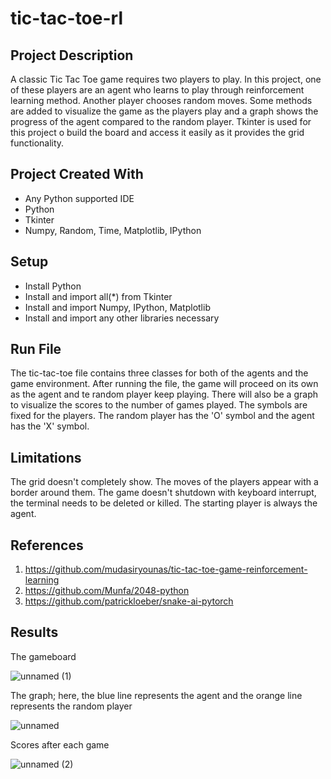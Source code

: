 # tic-tac-toe-rl

## Project Description
A classic Tic Tac Toe game requires two players to play. In this project, one of these players are an agent who learns to play through reinforcement learning method. Another player chooses random moves. Some methods are added to visualize the game as the players play and a graph shows the progress of the agent compared to the random player. Tkinter is used for this project o build the board and access it easily as it provides the grid functionality. 

## Project Created With
* Any Python supported IDE
* Python 
* Tkinter
* Numpy, Random, Time, Matplotlib, IPython 

## Setup
* Install Python
* Install and import all(*) from Tkinter
* Install and import Numpy, IPython, Matplotlib
* Install and import any other libraries necessary

## Run File
The tic-tac-toe file contains three classes for both of the agents and the game environment. After running the file, the game will proceed on its own as the agent and te random player keep playing. There will also be a graph to visualize the scores to the number of games played. The symbols are fixed for the players. The random player has the 'O' symbol and the agent has the 'X' symbol.

## Limitations
The grid doesn't completely show. The moves of the players appear with a border around them. The game doesn't shutdown with keyboard interrupt, the terminal needs to be deleted or killed. The starting player is always the agent.

## References
1. https://github.com/mudasiryounas/tic-tac-toe-game-reinforcement-learning
2. https://github.com/Munfa/2048-python
3. https://github.com/patrickloeber/snake-ai-pytorch

## Results

The gameboard

![unnamed (1)](https://user-images.githubusercontent.com/72749554/219955914-f495a1dc-bf27-4a17-b459-d85ff4faef56.png)

The graph; here, the blue line represents the agent and the orange line represents the random player

![unnamed](https://user-images.githubusercontent.com/72749554/219955973-6fd6739c-2c7a-4ab3-8e5f-927b0ff8021e.png)

Scores after each game

![unnamed (2)](https://user-images.githubusercontent.com/72749554/219955985-078fcc9e-fa85-44ac-af79-d225299a8cd9.png)


